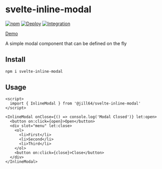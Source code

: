 # svelte-inline-modal

[![npm](https://img.shields.io/npm/v/svelte-inline-modal)](https://npmjs.com/package/svelte-inline-modal)
[![Deploy](https://github.com/jill64/svelte-inline-modal/actions/workflows/deploy.yml/badge.svg)](https://github.com/jill64/svelte-inline-modal/actions/workflows/deploy.yml)
[![Integration](https://github.com/jill64/svelte-inline-modal/actions/workflows/integration.yml/badge.svg)](https://github.com/jill64/svelte-inline-modal/actions/workflows/integration.yml)

[Demo](https://jill64.github.io/svelte-inline-modal)

A simple modal component that can be defined on the fly

## Install

```sh
npm i svelte-inline-modal
```

## Usage

```svelte
<script>
  import { InlineModal } from '@jill64/svelte-inline-modal'
</script>

<InlineModal onClose={() => console.log('Modal Closed')} let:open>
  <button on:click={open}>Open</button>
  <div slot="menu" let:close>
    <ol>
      <li>First</li>
      <li>Second</li>
      <li>Third</li>
    </ol>
    <button on:click={close}>Close</button>
  </div>
</InlineModal>
```
